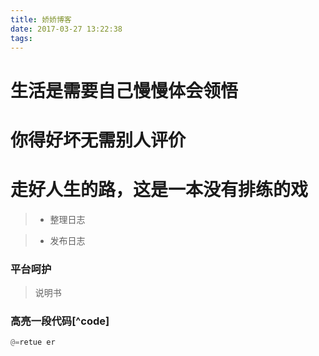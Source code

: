 ```yaml
---
title: 娇娇博客
date: 2017-03-27 13:22:38
tags:
---
```


# 生活是需要自己慢慢体会领悟

# 你得好坏无需别人评价

# 走好人生的路，这是一本没有排练的戏


>* 整理日志
 
>* 发布日志

### 平台呵护
> 说明书


### 高亮一段代码[^code]

```python
@=retue er

```